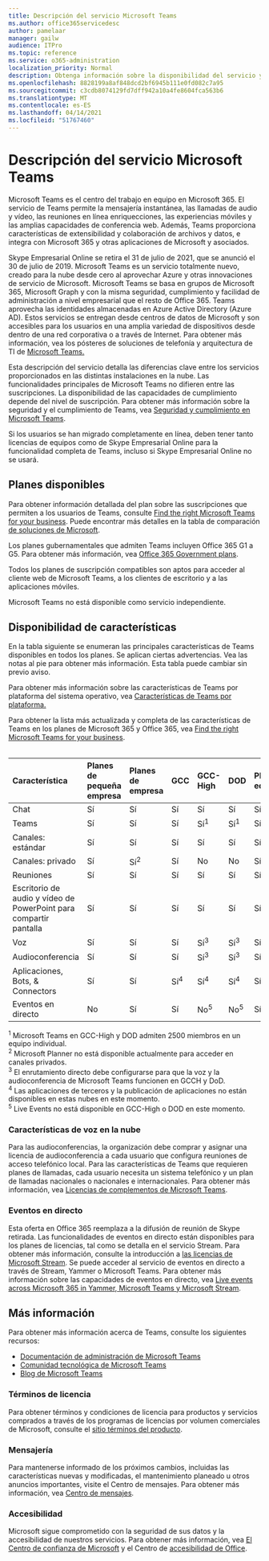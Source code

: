 ```yaml
---
title: Descripción del servicio Microsoft Teams
ms.author: office365servicedesc
author: pamelaar
manager: gailw
audience: ITPro
ms.topic: reference
ms.service: o365-administration
localization_priority: Normal
description: Obtenga información sobre la disponibilidad del servicio y las características de Microsoft Teams en los planes de Microsoft 365 y Office 365.
ms.openlocfilehash: 8828199a8af848dcd2bf6945b111e0fd082c7a95
ms.sourcegitcommit: c3cdb8074129fd7dff942a10a4fe8604fca563b6
ms.translationtype: MT
ms.contentlocale: es-ES
ms.lasthandoff: 04/14/2021
ms.locfileid: "51767460"
---
```

# <a name="microsoft-teams-service-description"></a>Descripción del servicio Microsoft Teams

Microsoft Teams es el centro del trabajo en equipo en Microsoft 365. El servicio de Teams permite la mensajería instantánea, las llamadas de audio y vídeo, las reuniones en línea enriquecciones, las experiencias móviles y las amplias capacidades de conferencia web. Además, Teams proporciona características de extensibilidad y colaboración de archivos y datos, e integra con Microsoft 365 y otras aplicaciones de Microsoft y asociados.

Skype Empresarial Online se retira el 31 de julio [](https://techcommunity.microsoft.com/t5/Microsoft-Teams-Blog/Skype-for-Business-Online-to-Be-Retired-in-2021/ba-p/777833) de 2021, que se anunció el 30 de julio de 2019. Microsoft Teams es un servicio totalmente nuevo, creado para la nube desde cero al aprovechar Azure y otras innovaciones de servicio de Microsoft. Microsoft Teams se basa en grupos de Microsoft 365, Microsoft Graph y con la misma seguridad, cumplimiento y facilidad de administración a nivel empresarial que el resto de Office 365. Teams aprovecha las identidades almacenadas en Azure Active Directory (Azure AD). Estos servicios se entregan desde centros de datos de Microsoft y son accesibles para los usuarios en una amplia variedad de dispositivos desde dentro de una red corporativa o a través de Internet. Para obtener más información, vea los pósteres de soluciones de telefonía y arquitectura de TI de [Microsoft Teams.](/microsoftteams/teams-architecture-solutions-posters)

Esta descripción del servicio detalla las diferencias clave entre los servicios proporcionados en las distintas instalaciones en la nube. Las funcionalidades principales de Microsoft Teams no difieren entre las suscripciones. La disponibilidad de las capacidades de cumplimiento depende del nivel de suscripción. Para obtener más información sobre la seguridad y el cumplimiento de Teams, vea [Seguridad y cumplimiento en Microsoft Teams](/microsoftteams/security-compliance-overview).

Si los usuarios se han migrado completamente en línea, deben tener tanto licencias de equipos como de Skype Empresarial Online para la funcionalidad completa de Teams, incluso si Skype Empresarial Online no se usará.

## <a name="available-plans"></a>Planes disponibles

Para obtener información detallada del plan sobre las suscripciones que permiten a los usuarios de Teams, consulte [Find the right Microsoft Teams for your business](https://www.microsoft.com/microsoft-teams/compare-microsoft-teams-options). Puede encontrar más detalles en la tabla de comparación [de soluciones de Microsoft](https://go.microsoft.com/fwlink/?linkid=2139145).

Los planes gubernamentales que admiten Teams incluyen Office 365 G1 a G5. Para obtener más información, vea [Office 365 Government plans](https://www.microsoft.com/microsoft-365/government/compare-office-365-government-plans).

Todos los planes de suscripción compatibles son aptos para acceder al cliente web de Microsoft Teams, a los clientes de escritorio y a las aplicaciones móviles.

Microsoft Teams no está disponible como servicio independiente.

## <a name="feature-availability"></a>Disponibilidad de características

En la tabla siguiente se enumeran las principales características de Teams disponibles en todos los planes. Se aplican ciertas advertencias. Vea las notas al pie para obtener más información. Esta tabla puede cambiar sin previo aviso.

Para obtener más información sobre las características de Teams por plataforma del sistema operativo, vea [Características de Teams por plataforma.](https://aka.ms/teamsfeaturesbyplatform)

Para obtener la lista más actualizada y completa de las características de Teams en los planes de Microsoft 365 y Office 365, vea [Find the right Microsoft Teams for your business](https://www.microsoft.com/microsoft-teams/compare-microsoft-teams-options).<br><br>

| Característica | Planes de pequeña empresa | Planes de empresa | GCC | GCC- High | DOD | Planes educativos |
|:-----|:-----|:-----|:-----|:-----|:-----|:-----|
|Chat  <br/> |Sí  <br/> |Sí  <br/> |Sí  <br/> |Sí  <br/> |Sí  <br/> |Sí  <br/> |
|Teams  <br/> |Sí <br/> |Sí <br/> |Sí <br/> |Sí<sup>1</sup>  <br/> |Sí<sup>1</sup>  <br/> |Sí  <br/> |
|Canales: estándar  <br/> |Sí  <br/> |Sí  <br/> |Sí  <br/> |Sí  <br/> |Sí  <br/> |Sí  <br/> |
|Canales: privado  <br/> |Sí  <br/> |Sí<sup>2</sup>  <br/> |Sí <br/> |No  <br/> |No <br/> |Sí  <br/> |
|Reuniones  <br/> |Sí  <br/> |Sí  <br/> |Sí  <br/> |Sí  <br/> |Sí  <br/> |Sí  <br/> |
|Escritorio de audio y vídeo de PowerPoint para compartir pantalla <br/> |Sí  <br/> |Sí  <br/> |Sí  <br/> |Sí  <br/> |Sí  <br/> |Sí  <br/> |
|Voz  <br/> |Sí  <br/> |Sí  <br/> |Sí  <br/> |Sí<sup>3</sup>  <br/> |Sí<sup>3</sup>  <br/> |Sí  <br/> |
|Audioconferencia  <br/> |Sí  <br/> |Sí  <br/> |Sí  <br/> |Sí<sup>3</sup>  <br/> |Sí<sup>3</sup>  <br/> |Sí  <br/> |
|Aplicaciones, Bots, & Connectors  <br/> |Sí  <br/> |Sí  <br/> |Sí<sup>4</sup>  <br/> |Sí<sup>4</sup>  <br/> |Sí<sup>4</sup>  <br/> |Sí  <br/> |
|Eventos en directo  <br/> |No  <br/> |Sí  <br/> |Sí  <br/> |No<sup>5</sup>  <br/> |No<sup>5</sup>  <br/> |Sí  <br/> |

<sup>1</sup> Microsoft Teams en GCC-High y DOD admiten 2500 miembros en un equipo individual.<br/>
<sup>2</sup> Microsoft Planner no está disponible actualmente para acceder en canales privados.<br/>
<sup>3</sup> El enrutamiento directo debe configurarse para que la voz y la audioconferencia de Microsoft Teams funcionen en GCCH y DoD.<br/>
<sup>4</sup> Las aplicaciones de terceros y la publicación de aplicaciones no están disponibles en estas nubes en este momento.<br/>
<sup>5</sup> Live Events no está disponible en GCC-High o DOD en este momento.<br/>

### <a name="cloud-voice-features"></a>Características de voz en la nube

Para las audioconferencias, la organización debe comprar y asignar una licencia de audioconferencia a cada usuario que configura reuniones de acceso telefónico local. Para las características de Teams que requieren planes de llamadas, cada usuario necesita un sistema telefónico y un plan de llamadas nacionales o nacionales e internacionales. Para obtener más información, vea [Licencias de complementos de Microsoft Teams](/microsoftteams/teams-add-on-licensing/microsoft-teams-add-on-licensing).

### <a name="live-events"></a>Eventos en directo

Esta oferta en Office 365 reemplaza a la difusión de reunión de Skype retirada. Las funcionalidades de eventos en directo están disponibles para los planes de licencias, tal como se detalla en el servicio Stream. Para obtener más información, consulte la introducción a [las licencias de Microsoft Stream](/stream/license-overview). Se puede acceder al servicio de eventos en directo a través de Stream, Yammer o Microsoft Teams. Para obtener más información sobre las capacidades de eventos en directo, vea [Live events across Microsoft 365 in Yammer, Microsoft Teams y Microsoft Stream](/stream/live-event-m365).

## <a name="learn-more"></a>Más información

Para obtener más información acerca de Teams, consulte los siguientes recursos:
 
- [Documentación de administración de Microsoft Teams](/MicrosoftTeams)
- [Comunidad tecnológica de Microsoft Teams](https://techcommunity.microsoft.com/t5/microsoft-teams/ct-p/MicrosoftTeams)
- [Blog de Microsoft Teams](https://aka.ms/TeamsBlog)

### <a name="licensing-terms"></a>Términos de licencia

Para obtener términos y condiciones de licencia para productos y servicios comprados a través de los programas de licencias por volumen comerciales de Microsoft, consulte el [sitio términos del producto](https://www.microsoft.com/licensing/terms/). 

### <a name="messaging"></a>Mensajería 

Para mantenerse informado de los próximos cambios, incluidas las características nuevas y modificadas, el mantenimiento planeado u otros anuncios importantes, visite el Centro de mensajes. Para obtener más información, vea [Centro de mensajes](/microsoft-365/admin/manage/message-center).

### <a name="accessibility"></a>Accesibilidad

Microsoft sigue comprometido con la seguridad de sus datos y la accesibilidad de nuestros servicios. Para obtener más información, vea [El Centro de confianza de Microsoft](https://www.microsoft.com/trust-center) y el Centro de [accesibilidad de Office](https://support.office.com/article/ecab0fcf-d143-4fe8-a2ff-6cd596bddc6d).
